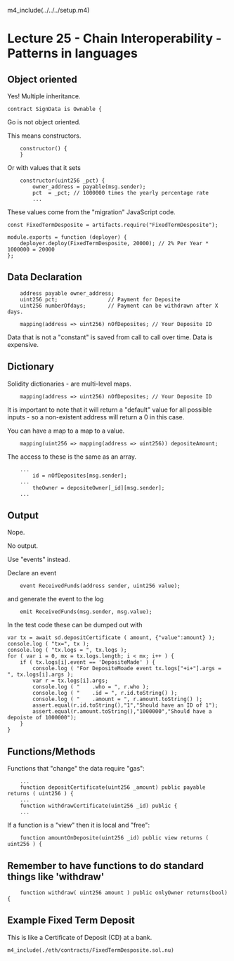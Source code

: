 
m4_include(../../../setup.m4)

# Lecture 25 - Chain Interoperability - Patterns in languages

## Object oriented 

Yes!  Multiple inheritance. 

```
contract SignData is Ownable {
```

Go is not object oriented.

This means constructors.

```
	constructor() {
	}
```

Or with values that it sets

```
	constructor(uint256 _pct) {
        owner_address = payable(msg.sender);
		pct  = _pct; // 1000000 times the yearly percentage rate
		...
```

These values come from the "migration" JavaScript code.

			
```
const FixedTermDesposite = artifacts.require("FixedTermDesposite");

module.exports = function (deployer) {
	deployer.deploy(FixedTermDesposite, 20000); // 2% Per Year * 1000000 = 20000
};
```

## Data Declaration

```
    address payable owner_address;
    uint256 pct;				// Payment for Deposite
    uint256 numberOfdays;		// Payment can be withdrawn after X days.

	mapping(address => uint256) nOfDeposites; // Your Deposite ID
```

Data that is not a "constant" is saved from call to call over time.
Data is expensive.

## Dictionary

Solidity dictionaries - are multi-level maps.

```
	mapping(address => uint256) nOfDeposites; // Your Deposite ID
```

It is important to note that it will return a "default" value for all
possible inputs - so a non-existent address will return a 0 in this
case.

You can have a map to a map to a value.

```
	mapping(uint256 => mapping(address => uint256)) depositeAmount;
```

The access to these is the same as an array.

```
	...
        id = nOfDeposites[msg.sender];
	...
        theOwner = depositeOwner[_id][msg.sender];
	...
```

## Output

Nope.

No output.

Use "events" instead.

Declare an event

```
	event ReceivedFunds(address sender, uint256 value);
```

and generate the event to the log

```
	emit ReceivedFunds(msg.sender, msg.value);
```

In the test code these can be dumped out with

```
var tx = await sd.depositCertificate ( amount, {"value":amount} );
console.log ( "tx=", tx );
console.log ( "tx.logs = ", tx.logs );
for ( var i = 0, mx = tx.logs.length; i < mx; i++ ) {
	if ( tx.logs[i].event == 'DepositeMade' ) {
		console.log ( "For DepositeMoade event tx.logs["+i+"].args = ", tx.logs[i].args );
		var r = tx.logs[i].args;
		console.log ( "    .who = ", r.who );
		console.log ( "    .id = ", r.id.toString() );
		console.log ( "    .amount = ", r.amount.toString() );
		assert.equal(r.id.toString(),"1","Should have an ID of 1");
		assert.equal(r.amount.toString(),"1000000","Should have a depoiste of 1000000");
	}
}
```

## Functions/Methods

Functions that "change" the data require "gas":

```
	...
    function depositCertificate(uint256 _amount) public payable returns ( uint256 ) {
	...
    function withdrawCertificate(uint256 _id) public {
	...
```
    
If a function is a "view" then it is local and "free":

```
	function amountOnDeposite(uint256 _id) public view returns ( uint256 ) {
```

## Remember to have functions to do standard things like 'withdraw'

```
	function withdraw( uint256 amount ) public onlyOwner returns(bool) {
```






## Example Fixed Term Deposit

This is like a Certificate of Deposit (CD) at a bank.

```
m4_include(./eth/contracts/FixedTermDesposite.sol.nu)
```


